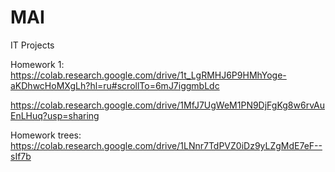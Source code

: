 # MAI
IT Projects

Homework 1:
https://colab.research.google.com/drive/1t_LgRMHJ6P9HMhYoge-aKDhwcHoMXgLh?hl=ru#scrollTo=6mJ7iggmbLdc

https://colab.research.google.com/drive/1MfJ7UgWeM1PN9DjFgKg8w6rvAuEnLHuq?usp=sharing

Homework trees:
https://colab.research.google.com/drive/1LNnr7TdPVZ0iDz9yLZgMdE7eF--sIf7b
